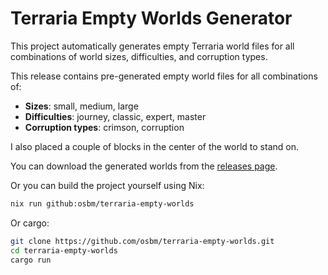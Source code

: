 # Terraria Empty Worlds Generator

This project automatically generates empty Terraria world files for all combinations of world sizes, difficulties, and corruption types.

This release contains pre-generated empty world files for all combinations of:
- **Sizes**: small, medium, large
- **Difficulties**: journey, classic, expert, master
- **Corruption types**: crimson, corruption

I also placed a couple of blocks in the center of the world to stand on.

You can download the generated worlds from the [releases page](https://github.com/osbm/terraria-empty-worlds/releases).

Or you can build the project yourself using Nix:

```bash
nix run github:osbm/terraria-empty-worlds
```

Or cargo:

```bash
git clone https://github.com/osbm/terraria-empty-worlds.git
cd terraria-empty-worlds
cargo run
```


